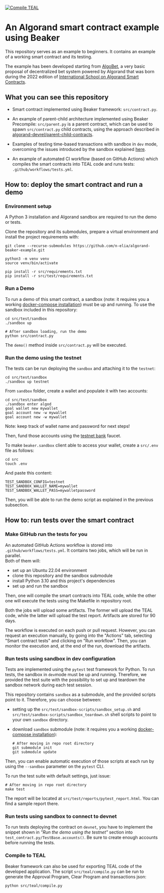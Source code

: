 [![Compile TEAL](https://github.com/n-elia/algorand-beaker-example/actions/workflows/tests.yml/badge.svg)](https://github.com/n-elia/algorand-beaker-example/actions/workflows/tests.yml)

# An Algorand smart contract example using Beaker

This repository serves as an example to beginners. It contains an example of a working smart contract and its testing.

The example has been developed starting from [AlgoBet](https://github.com/n-elia/algobet), a very basic proposal of
decentralized bet system powered by Algorand that was born during
the 2022 edition
of [International School on Algorand Smart Contracts](https://algorand-school.github.io/algorand-school/).

## What you can see this repository

- Smart contract implemented using Beaker framework: `src/contract.py`.

- An example of parent-child architecture implemented using Beaker Precompile: `src/parent.py` is a parent contract,
  which can be used to spawn `src/contract.py` child contracts, using the approach described
  in [algorand-devrel/parent-child-contracts](https://github.com/algorand-devrel/parent-child-contracts).

- Examples of testing time-based transactions with sandbox in `dev` mode, overcoming the issues introduced by the
  sandbox
  explained [here](https://github.com/n-elia/algobet#smart-contract-testing-issues-and-workarounds).

- An example of automated CI workflow (based on GitHub Actions) which compiles the smart contracts into TEAL code and
  runs tests: `.github/workflows/tests.yml`.

## How to: deploy the smart contract and run a demo

### Environment setup

A Python 3 installation and Algorand sandbox are required to run the demo or tests.

Clone the repository and its submodules, prepare a virtual environment and install the project requirements with:

```shell
git clone --recurse-submodules https://github.com/n-elia/algorand-beaker-example.git

python3 -m venv venv
source venv/bin/activate 

pip install -r src/requirements.txt
pip install -r src/test/requirements.txt
```

### Run a Demo

To run a demo of this smart contract, a sandbox (note: it requires you a
working [docker-compose installation](https://docs.docker.com/compose/install/)) must be up and running. To use the
sandbox included in this repository:

```shell
cd src/test/sandbox
./sandbox up

# After sandbox loading, run the demo
python src/contract.py
```

The `demo()` method inside `src/contract.py` will be executed.

### Run the demo using the testnet

The tests can be run deploying the `sandbox` and attaching it to the `testnet`:

```shell
cd src/test/sandbox
./sandbox up testnet
```

From `sandbox` folder, create a wallet and populate it with two accounts:

```shell
cd src/test/sandbox
./sandbox enter algod
goal wallet new mywallet
goal account new -w mywallet
goal account new -w mywallet
```

Note: keep track of wallet name and password for next steps!

Then, fund those accounts using the [testnet bank](https://bank.testnet.algorand.network/) faucet.

To make `beaker.sandbox` client able to access your wallet, create a `src/.env` file as follows:

```shell
cd src
touch .env
```

And paste this content:

```dotenv
TEST_SANDBOX_CONFIG=testnet
TEST_SANDBOX_WALLET_NAME=mywallet
TEST_SANDBOX_WALLET_PASS=mywalletpassword
```

Then, you will be able to run the demo script as explained in the previous subsection.

## How to: run tests over the smart contract

### Make GitHub run the tests for you

An automated GitHub Actions workflow is stored into `.github/workflows/tests.yml`. It contains two jobs, which will be
run in parallel.
\
Both of them will:

- set up an Ubuntu 22.04 environment
- clone this repository and the sandbox submodule
- install Python 3.10 and this project's dependencies
- set up and run the sandbox

Then, one will compile the smart contracts into TEAL code, while the other one will execute the tests using the Makefile
in repository root.

Both the jobs will upload some artifacts. The former will upload the TEAL code, while the latter will upload the test
report. Artifacts are stored for 90 days.

The workflow is executed on each push or pull request. However, you can request an execution manually, by going into
the "Actions" tab, selecting "Smart contract tests" and clicking on "Run workflow". Then, you can monitor the execution
and, at the end of the run, download the artifacts.

### Run tests using sandbox in dev configuration

Tests are implemented using the `pytest` test framework for Python.
To run tests, the sandbox in `dev`mode must be up and running.
Therefore, we provided the test suite with the possibility to set up and teardown the sandbox network during each test
session.

This repository contains `sandbox` as a submodule, and the provided scripts point to it. Therefore, you can choose
between:

- setting up the `src/test/sandbox-scripts/sandbox_setup.sh`
  and `src/test/sandbox-scripts/sandbox_teardown.sh` shell scripts to point to your own `sandbox` directory.
- download `sandbox` submodule (note: it requires you a
  working [docker-compose installation](https://docs.docker.com/compose/install/)):

  ```shell
  # After moving in repo root directory
  git submodule init
  git submodule update
  ```

Then, you can enable automatic execution of those scripts at each run by using the `--sandbox` parameter on the `pytest`
CLI.

To run the test suite with default settings, just issue:

``` shell
# After moving in repo root directory
make test
```

The report will be located at `src/test/reports/pytest_report.html`. You can find a sample report there.

### Run tests using sandbox to connect to devnet

To run tests deploying the contract on `devnet`, you have to implement the snippet shown in _"Run the demo using the
testnet"_ section into `test_contract.py/TestBase.accounts()`.
Be sure to create enough accounts before running the tests.

### Compile to TEAL

Beaker framework can also be used for exporting TEAL code of the developed application.
The script `src/teal/compile.py` can be run to generate the Approval Program, Clear Program and transactions json:

```shell
python src/teal/compile.py
```
